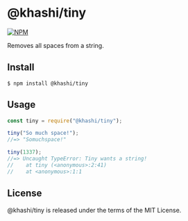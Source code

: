 # @khashi/tiny

[![NPM](https://img.shields.io/npm/l/@khashi/tiny?color=blue)](https://www.npmjs.com/package/@khashi/tiny)


Removes all spaces from a string.

## Install

```
$ npm install @khashi/tiny
```

## Usage

```js
const tiny = require("@khashi/tiny");

tiny("So much space!");
//=> "Somuchspace!"

tiny(1337);
//=> Uncaught TypeError: Tiny wants a string!
//    at tiny (<anonymous>:2:41)
//    at <anonymous>:1:1
```
## License

@khashi/tiny is released under the terms of the MIT License.